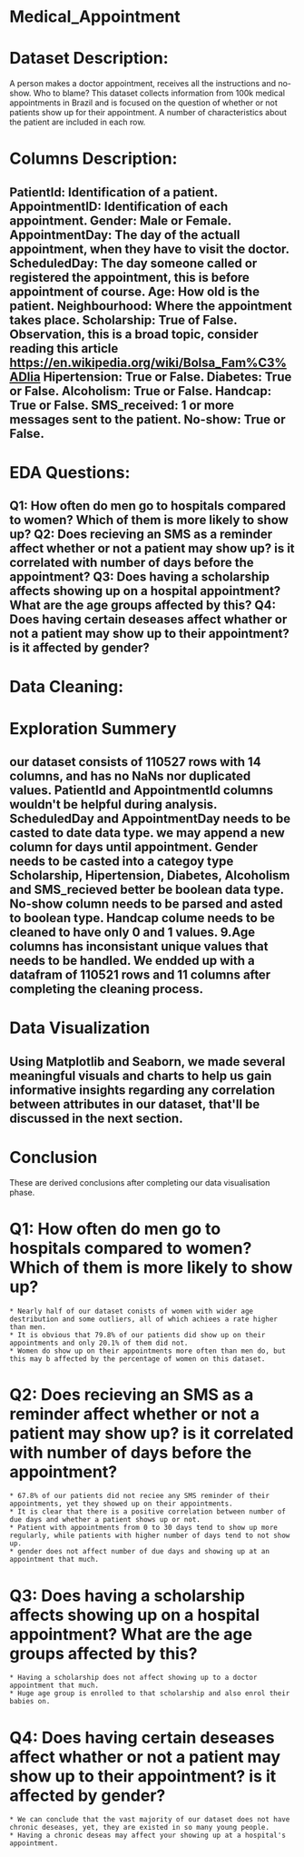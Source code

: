 # Medical_Appointment

# Dataset Description:
A person makes a doctor appointment, receives all the instructions and no-show. Who to blame? This dataset collects information from 100k medical appointments in Brazil and is focused on the question of whether or not patients show up for their appointment. A number of characteristics about the patient are included in each row.

# Columns Description:
PatientId: Identification of a patient.
AppointmentID: Identification of each appointment.
Gender: Male or Female.
AppointmentDay: The day of the actuall appointment, when they have to visit the doctor.
ScheduledDay: The day someone called or registered the appointment, this is before appointment of course.
Age: How old is the patient.
Neighbourhood: Where the appointment takes place.
Scholarship: True of False. Observation, this is a broad topic, consider reading this article https://en.wikipedia.org/wiki/Bolsa_Fam%C3%ADlia
Hipertension: True or False.
Diabetes: True or False.
Alcoholism: True or False.
Handcap: True or False.
SMS_received: 1 or more messages sent to the patient.
No-show: True or False.
--
# EDA Questions:
Q1: How often do men go to hospitals compared to women? Which of them is more likely to show up?
Q2: Does recieving an SMS as a reminder affect whether or not a patient may show up? is it correlated with number of days before the appointment?
Q3: Does having a scholarship affects showing up on a hospital appointment? What are the age groups affected by this?
Q4: Does having certain deseases affect whather or not a patient may show up to their appointment? is it affected by gender?
--
# Data Cleaning:

# Exploration Summery

our dataset consists of 110527 rows with 14 columns, and has no NaNs nor duplicated values.
PatientId and AppointmentId columns wouldn't be helpful during analysis.
ScheduledDay and AppointmentDay needs to be casted to date data type.
we may append a new column for days until appointment.
Gender needs to be casted into a categoy type
Scholarship, Hipertension, Diabetes, Alcoholism and SMS_recieved better be boolean data type.
No-show column needs to be parsed and asted to boolean type.
Handcap colume needs to be cleaned to have only 0 and 1 values. 9.Age columns has inconsistant unique values that needs to be handled.
We endded up with a datafram of 110521 rows and 11 columns after completing the cleaning process.
--
# Data Visualization
Using Matplotlib and Seaborn, we made several meaningful visuals and charts to help us gain informative insights regarding any correlation between attributes in our dataset, that'll be discussed in the next section.
--
# Conclusion
These are derived conclusions after completing our data visualisation phase.

# Q1: How often do men go to hospitals compared to women? Which of them is more likely to show up?

    * Nearly half of our dataset conists of women with wider age destribution and some outliers, all of which achiees a rate higher than men.
    * It is obvious that 79.8% of our patients did show up on their appointments and only 20.1% of them did not.
    * Women do show up on their appointments more often than men do, but this may b affected by the percentage of women on this dataset.

# Q2: Does recieving an SMS as a reminder affect whether or not a patient may show up? is it correlated with number of days before the appointment?

    * 67.8% of our patients did not reciee any SMS reminder of their appointments, yet they showed up on their appointments.
    * It is clear that there is a positive correlation between number of due days and whether a patient shows up or not.
    * Patient with appointments from 0 to 30 days tend to show up more regularly, while patients with higher number of days tend to not show up.
    * gender does not affect number of due days and showing up at an appointment that much.
# Q3: Does having a scholarship affects showing up on a hospital appointment? What are the age groups affected by this?

    * Having a scholarship does not affect showing up to a doctor appointment that much.
    * Huge age group is enrolled to that scholarship and also enrol their babies on.

# Q4: Does having certain deseases affect whather or not a patient may show up to their appointment? is it affected by gender?

    * We can conclude that the vast majority of our dataset does not have chronic deseases, yet, they are existed in so many young people.
    * Having a chronic deseas may affect your showing up at a hospital's appointment.
